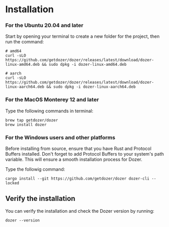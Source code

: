 # Installation

### For the Ubuntu 20.04 and later
Start by opening your terminal to create a new folder for the project, then run the command:
```
# amd64
curl -sLO https://github.com/getdozer/dozer/releases/latest/download/dozer-linux-amd64.deb && sudo dpkg -i dozer-linux-amd64.deb

# aarch
curl -sLO https://github.com/getdozer/dozer/releases/latest/download/dozer-linux-aarch64.deb && sudo dpkg -i dozer-linux-aarch64.deb
```

### For the MacOS Monterey 12 and later

Type the following commands in terminal:

```
brew tap getdozer/dozer
brew install dozer
```

### For the Windows users and other platforms

Before installing from source, ensure that you have Rust and Protocol Buffers installed. Don't forget to add Protocol Buffers to your system's path variable. This will ensure a smooth installation process for Dozer. 

Type the followig command:

`cargo install --git https://github.com/getdozer/dozer dozer-cli --locked`

## Verify the installation

You can verify the installation and check the Dozer version by running:

`dozer --version`

